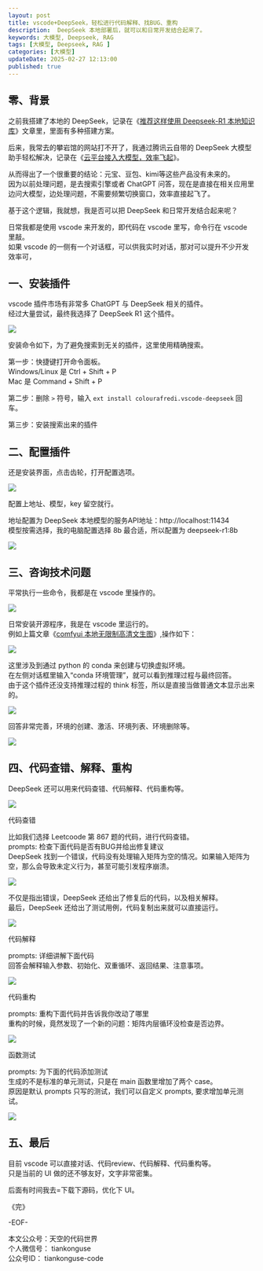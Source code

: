 ```yaml
---
layout: post  
title: vscode+DeepSeek，轻松进行代码解释、找BUG、重构        
description:  DeepSeek 本地部署后，就可以和日常开发结合起来了。  
keywords: 大模型, Deepseek, RAG 
tags: [大模型, Deepseek, RAG ]  
categories: [大模型]  
updateDate: 2025-02-27 12:13:00  
published: true  
---
```



## 零、背景  



之前我搭建了本地的 DeepSeek，记录在《[推荐这样使用 Deepseek-R1 本地知识库](https://mp.weixin.qq.com/s/TYmYcyObrecJtVp_cvnibw)》文章里，里面有多种搭建方案。  



后来，我常去的攀岩馆的网站打不开了，我通过腾讯云自带的 DeepSeek 大模型助手轻松解决，记录在《[云平台接入大模型，效率飞起](https://mp.weixin.qq.com/s/bWqkQpTfpysNoWuREaCzbg)》。   


从而得出了一个很重要的结论：元宝、豆包、kimi等这些产品没有未来的。  
因为以前处理问题，是去搜索引擎或者 ChatGPT 问答，现在是直接在相关应用里边问大模型，边处理问题，不需要频繁切换窗口，效率直接起飞了。  


基于这个逻辑，我就想，我是否可以把 DeepSeek 和日常开发结合起来呢？   


日常我都是使用 vscode 来开发的，即代码在 vscode 里写，命令行在 vscode 里敲。  
如果 vscode 的一侧有一个对话框，可以供我实时对话，那对可以提升不少开发效率可，  


## 一、安装插件  


vscode 插件市场有非常多 ChatGPT 与 DeepSeek 相关的插件。  
经过大量尝试，最终我选择了 DeepSeek R1 这个插件。  


![](https://res2025.tiankonguse.com/images/2025/02/27/001.png)  


安装命令如下，为了避免搜索到无关的插件，这里使用精确搜索。  


第一步：快捷键打开命令面板。  
Windows/Linux 是 Ctrl + Shift + P  
Mac 是 Command + Shift + P


第二步：删除 `>` 符号，输入 `ext install colourafredi.vscode-deepseek` 回车。  


第三步：安装搜索出来的插件  


## 二、配置插件  


还是安装界面，点击齿轮，打开配置选项。  


![](https://res2025.tiankonguse.com/images/2025/02/27/002.png)  



配置上地址、模型，key 留空就行。  


地址配置为 DeepSeek 本地模型的服务API地址：http://localhost:11434  
模型按需选择，我的电脑配置选择 8b 最合适，所以配置为 deepseek-r1:8b


![](https://res2025.tiankonguse.com/images/2025/02/27/003.png)  


## 三、咨询技术问题  


平常执行一些命令，我都是在 vscode 里操作的。  


![](https://res2025.tiankonguse.com/images/2025/02/27/004.png)  


日常安装开源程序，我是在 vscode 里运行的。  
例如上篇文章《[comfyui 本地无限制高清文生图](https://mp.weixin.qq.com/s/qIDtQnraKUhh0qtQY1Q-MQ)》,操作如下：  


![](https://res2025.tiankonguse.com/images/2025/02/27/014.png)  


这里涉及到通过 python 的 conda 来创建与切换虚拟环境。  
在左侧对话框里输入“conda 环境管理”，就可以看到推理过程与最终回答。  
由于这个插件还没支持推理过程的 think 标签，所以是直接当做普通文本显示出来的。  


![](https://res2025.tiankonguse.com/images/2025/02/27/006.png)  


回答非常完善，环境的创建、激活、环境列表、环境删除等。  


![](https://res2025.tiankonguse.com/images/2025/02/27/007.png)  


## 四、代码查错、解释、重构


DeepSeek 还可以用来代码查错、代码解释、代码重构等。  


![](https://res2025.tiankonguse.com/images/2025/02/27/008.png)  


代码查错  


比如我们选择 Leetcoode 第 867 题的代码，进行代码查错。  
prompts: 检查下面代码是否有BUG并给出修复建议  
DeepSeek 找到一个错误，代码没有处理输入矩阵为空的情况。如果输入矩阵为空，那么会导致未定义行为，甚至可能引发程序崩溃。  


![](https://res2025.tiankonguse.com/images/2025/02/27/009.png)  


不仅是指出错误，DeepSeek 还给出了修复后的代码，以及相关解释。  
最后，DeepSeek 还给出了测试用例，代码复制出来就可以直接运行。  


![](https://res2025.tiankonguse.com/images/2025/02/27/010.png)  



代码解释  


prompts: 详细讲解下面代码  
回答会解释输入参数、初始化、双重循环、返回结果、注意事项。  


![](https://res2025.tiankonguse.com/images/2025/02/27/011.png)  


代码重构  


prompts: 重构下面代码并告诉我你改动了哪里  
重构的时候，竟然发现了一个新的问题：矩阵内层循环没检查是否边界。  


![](https://res2025.tiankonguse.com/images/2025/02/27/012.png)   


函数测试  


prompts: 为下面的代码添加测试  
生成的不是标准的单元测试，只是在 main 函数里增加了两个 case。  
原因是默认 prompts 只写的测试，我们可以自定义 prompts, 要求增加单元测试。   



![](https://res2025.tiankonguse.com/images/2025/02/27/013.png)   


## 五、最后  


目前 vscode 可以直接对话、代码review、代码解释、代码重构等。  
只是当前的 UI 做的还不够友好，文字非常密集。  


后面有时间我去=下载下源码，优化下 UI。  



《完》  


-EOF-  

本文公众号：天空的代码世界  
个人微信号： tiankonguse  
公众号ID： tiankonguse-code  
  